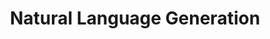 ---
# This topic lives at
# https://digital.gov/topics/natural-language-generation

slug: "natural-language-generation"

# Topic Title
title: "Natural Language Generation"

# description — keep it short and clear
summary: ""


# Weight
weight: 1

# For more information on managing topics,
# see https://github.com/GSA/digitalgov.gov/wiki
---
